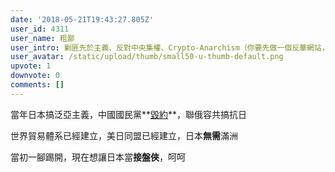 ```yaml
---
date: '2018-05-21T19:43:27.805Z'
user_id: 4311
user_name: 粗鄙
user_intro: 剿匪先於主義、反對中央集權、Crypto-Anarchism（你要先做一個反華網站，然後再把它賣給共產黨）
user_avatar: /static/upload/thumb/small50-u-thumb-default.png
upvote: 1
downvote: 0
comments: []
---
```


當年日本搞泛亞主義，中國國民黨**[毀約](https://pincongbackup.github.io/p/76015)**，聯俄容共搞抗日

世界貿易體系已經建立，美日同盟已經建立，日本**無需**滿洲

當初一腳踢開，現在想讓日本當**接盤俠**，呵呵
